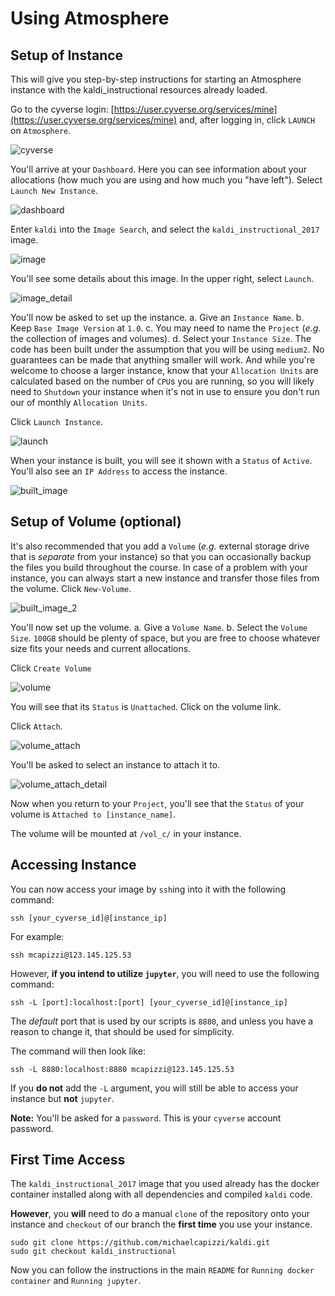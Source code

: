 Using Atmosphere
================

Setup of Instance
-----------------

This will give you step-by-step instructions for starting an Atmosphere instance
with the kaldi_instructional resources already loaded.

Go to the cyverse login: [https://user.cyverse.org/services/mine](https://user.cyverse.org/services/mine) and, after logging in, click `LAUNCH` on `Atmosphere`.

![cyverse](https://github.com/michaelcapizzi/kaldi/blob/kaldi_instructional/egs/INSTRUCTIONAL/resource_files/using_atmosphere/images/01_cyverse.png)

You'll arrive at your `Dashboard`.  Here you can see information about your allocations (how much you are using and how much you "have left").  Select `Launch New Instance`.

![dashboard](images/02_dashboard.png)

Enter `kaldi` into the `Image Search`, and select the `kaldi_instructional_2017` image.

![image](images/03_image.png)

You'll see some details about this image.  In the upper right, select `Launch`.

![image_detail](images/04_image_detail.png)

You'll now be asked to set up the instance.
 a. Give an `Instance Name`.
 b. Keep `Base Image Version` at `1.0`.
 c. You may need to name the `Project` (*e.g.* the collection of images and volumes).
 d. Select your `Instance Size`.  The code has been built under the assumption that you will be using `medium2`.  No guarantees can be made that anything smaller will work.  And while you're welcome to choose a larger instance, know that your `Allocation Units` are calculated based on the number of `CPU`s you are running, so you will likely need to `Shutdown` your instance when it's not in use to ensure you don't run our of monthly `Allocation Units`.  

Click `Launch Instance`.
  
![launch](images/05_launch.png) 

When your instance is built, you will see it shown with a `Status` of `Active`.  You'll also see an `IP Address` to access the instance.

![built_image](images/06_built_image.png)

Setup of Volume (optional)
--------------------------

It's also recommended that you add a `Volume` (*e.g.* external storage drive that is *separate* from your instance) so that you can occasionally backup the files you build throughout the course.  In case of a problem with your instance, you can always start a new instance and transfer those files from the volume.  Click `New-Volume`.

![built_image_2](images/06_built_image.png)

You'll now set up the volume.
  a. Give a `Volume Name`.
  b. Select the `Volume Size`.  `100GB` should be plenty of space, but you are free to choose whatever size fits your needs and current allocations.

Click `Create Volume`
  
![volume](images/07_volume.png)

You will see that its `Status` is `Unattached`.  Click on the volume link.

Click `Attach`.

![volume_attach](images/08_volume_attach.png)

You'll be asked to select an instance to attach it to.

![volume_attach_detail](images/09_volume_attach_detail.png)

Now when you return to your `Project`, you'll see that the `Status` of your volume is `Attached to [instance_name]`.

The volume will be mounted at `/vol_c/` in your instance.

Accessing Instance
------------------

You can now access your image by `ssh`ing into it with the following command:

```
ssh [your_cyverse_id]@[instance_ip]
```

For example:

```
ssh mcapizzi@123.145.125.53
```
However, **if you intend to utilize `jupyter`**, you will need to use the following command:

```
ssh -L [port]:localhost:[port] [your_cyverse_id]@[instance_ip]
```

The *default* port that is used by our scripts is `8880`, and unless you have a reason to change it, that should be used for simplicity.

The command will then look like:

```
ssh -L 8880:localhost:8880 mcapizzi@123.145.125.53
```

If you **do not** add the `-L` argument, you will still be able to access your instance but **not** `jupyter`.
 
**Note:** You'll be asked for a `password`.  This is your `cyverse` account password.

## First Time Access

The `kaldi_instructional_2017` image that you used already has the docker container installed along with all dependencies and compiled `kaldi` code.  

**However**, you **will** need to do a manual `clone` of the repository onto your instance and `checkout` of our branch the **first time** you use your instance.

```
sudo git clone https://github.com/michaelcapizzi/kaldi.git
sudo git checkout kaldi_instructional
```

Now you can follow the instructions in the main `README` for `Running docker container` and `Running jupyter`.

